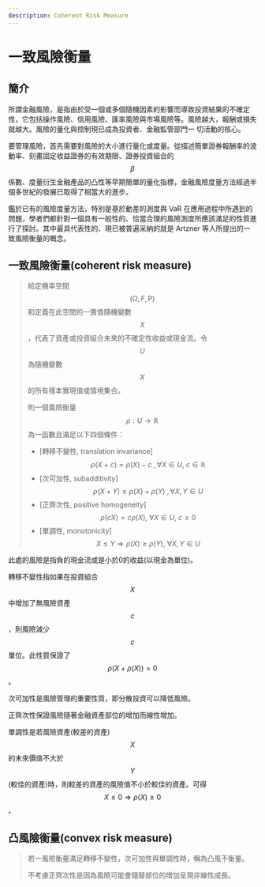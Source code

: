 ```yaml
---
description: Coherent Risk Measure
---
```


# 一致風險衡量

## 簡介

所謂金融風險，是指由於受一個或多個隨機因素的影響而導致投資結果的不確定性，它包括操作風險、信用風險、匯率風險與市場風險等。風險越大，報酬或損失就越大。風險的量化與控制現已成為投資者、金融監管部門一 切活動的核心。

要管理風險，首先需要對風險的大小進行量化或度量。從描述簡單證券報酬率的波動率、刻畫固定收益證券的有效期限、證券投資組合的$$\beta$$係數、度量衍生金融產品的凸性等早期簡單的量化指標，金融風險度量方法經過半個多世紀的發展已取得了相當大的進步。

鑑於已有的風險度量方法，特別是基於動差的測度與 VaR 在應用過程中所遇到的問題，學者們都針對一個具有一般性的、恰當合理的風險測度所應該滿足的性質進行了探討。其中最具代表性的、現已被普遍采納的就是 Artzner 等人所提出的一致風險衡量的概念。

## 一致風險衡量(coherent risk measure)

> 給定機率空間$$(\Omega, F, \mathrm{P})$$和定義在此空間的一實值隨機變數$$X$$，代表了資產或投資組合未來的不確定性收益或現金流。令$$U$$​為隨機變數$$X$$​的所有樣本實現值或情境集合。
>
> 則一個風險衡量$$\rho: U \rightarrow \mathbb{R}$$為一函數且滿足以下四個條件：
>
> * \[轉移不變性, translation invariance] $$\rho(X+c) = \rho(X)-c~, \forall X \in U, ~ c \in \mathbb{R}$$
> * \[次可加性, subadditivity] $$\rho(X+Y) \leq  \rho(X) + \rho(Y)~, \forall X, Y \in U$$
> * \[正齊次性, positive homogeneity] $$\rho(cX) = c  \rho(X), ~ \forall X \in U, ~ c \geq 0$$
> * \[單調性, monotonicity] $$X \leq Y \Rightarrow \rho(X) \geq  \rho(Y), ~ \forall X, Y \in U$$

此處的風險是指負的現金流或是小於0的收益(以現金為單位)。

轉移不變性指如果在投資組合$$X$$​中增加了無風險資產$$c$$​，則風險減少$$c$$​單位。此性質保證了$$\rho(X+\rho(X))=0$$。

次可加性是風險管理的重要性質，即分散投資可以降低風險。

正齊次性保證風險隨著金融資產部位的增加而線性增加。

單調性是若風險資產(較差的資產)$$X$$​的未來價值不大於$$Y$$​(較佳的資產)時，則較差的資產的風險值不小於較佳的資產。可得$$X \leq 0 \Rightarrow \rho(X) \geq 0$$。

## 凸風險衡量(convex risk measure)

> 若一風險衡量滿足轉移不變性，次可加性與單調性時，稱為凸風不衡量。
>
> 不考慮正齊次性是因為風險可能會隨替部位的增加呈現非線性成長。
